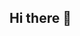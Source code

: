 ## Hi there 👋

<!--
**jdaviscourtLTG/jdaviscourtLTG** is a ✨ _special_ ✨ repository because its `README.md` (this file) appears on your GitHub profile.

Here are some ideas to get you started:

- 🔭 I’m currently working on secret stuff
- 🌱 I’m currently learning how to code effectively
- 👯 I’m looking to collaborate on cool stuff
- 🤔 I’m looking for help with finding my place on mount stupid
- 💬 Ask me about my dog Daisy
- 📫 How to reach me: don't
- ⚡ Fun fact: I'm not fun, but my dog is
-->
